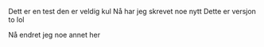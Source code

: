 Dett er en test den er veldig kul
Nå har jeg skrevet noe nytt
Dette er versjon to lol

Nå endret jeg noe annet her
